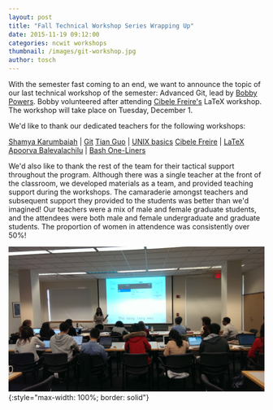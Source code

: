```yaml
---
layout: post
title: "Fall Technical Workshop Series Wrapping Up"
date: 2015-11-19 09:12:00
categories: ncwit workshops
thumbnail: /images/git-workshop.jpg
author: tosch
---
```


With the semester fast coming to an end, we want to announce the topic of our last technical workshop of the semester: Advanced Git, lead by [Bobby Powers](http://cs.umass.edu/~bpowers). Bobby volunteered after attending [Cibele Freire's](http://cs.umass.edu/~cibelemf) LaTeX workshop. The workshop will take place on Tuesday, December 1.

We'd like to thank our dedicated teachers for the following workshops:

[Shamya Karumbaiah](http://cics.umass.edu/~shamya) | [Git](http://github.com/CSWomenUMass/git)
[Tian Guo](http://cics.umass.edu/~tian) | [UNIX basics](http://github.com/CSWomenUMass/unix)
[Cibele Freire](http://cics.umass.edu/~cibelemf) | [LaTeX](http://github.com/CSWomenUMass/latex)
[Apoorva Balevalachilu](http://cics.umass.edu/~arb) | [Bash One-Liners](http://github.com/CSWomenUMass/bash-one-liners)

We'd also like to thank the rest of the team for their tactical support throughout the program. Although there was a single teacher at the front of the classroom, we developed materials as a team, and provided teaching support during the workshops. The camaraderie amongst teachers and subsequent support they provided to the students was better than we'd imagined! Our teachers were a mix of male and female graduate students, and the attendees were both male and female undergraduate and graduate students. The proportion of women in attendence was consistently over 50%!

![Git workshop in action](/images/git-workshop.jpg){:style="max-width: 100%; border: solid"}